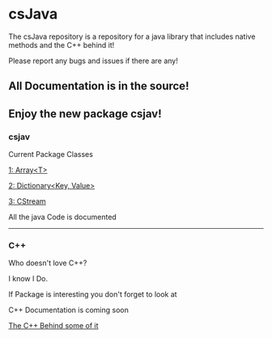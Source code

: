 # csJava
The csJava repository is a repository for a java library that includes native methods and the C++ behind it!

Please report any bugs and issues if there are any!

<h2>All Documentation is in the source!<h2>

Enjoy the new package csjav!

<h3>csjav</h3>
Current Package Classes

[1: Array\<T\>](https://github.com/CameronCS/csJava/blob/main/csjav/Array.java)

[2: Dictionary\<Key, Value\>](https://github.com/CameronCS/csJava/blob/main/csjav/Dictionary.java)

[3: CStream](https://github.com/CameronCS/csJava/blob/main/csjav/CStream/CStream.java)

All the java Code is documented

<hr />
<h3>C++</h3>
Who doesn't love C++?

I know I Do. 

If Package is interesting you don't forget to look at

C++ Documentation is coming soon

[The C++ Behind some of it](https://github.com/CameronCS/csJava/tree/main/c%2B%2B%20behind%20some%20of%20it)
